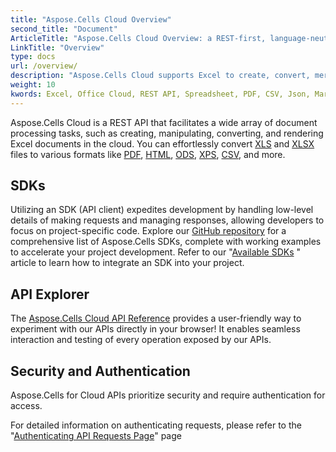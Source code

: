```yaml
---
title: "Aspose.Cells Cloud Overview"
second_title: "Document"
ArticleTitle: "Aspose.Cells Cloud Overview: a REST-first, language-neutral API service that turns Excel operations into simple HTTPS calls—no local Office install, no platform."
LinkTitle: "Overview"
type: docs
url: /overview/
description: "Aspose.Cells Cloud supports Excel to create, convert, merge, split, protected, inner object operation, and so on."
weight: 10
kwords: Excel, Office Cloud, REST API, Spreadsheet, PDF, CSV, Json, Markdown, Overview
---
```


Aspose.Cells Cloud is a REST API that facilitates a wide array of document processing tasks, such as creating, manipulating, converting, and rendering Excel documents in the cloud. You can effortlessly convert [XLS](https://docs.fileformat.com/spreadsheet/xls/) and [XLSX](https://docs.fileformat.com/spreadsheet/xlsx/) files to various formats like [PDF](https://docs.fileformat.com/view/pdf/), [HTML](https://docs.fileformat.com/web/html/), [ODS](https://docs.fileformat.com/spreadsheet/ods/), [XPS](https://docs.fileformat.com/page-description-language/xps/), [CSV](https://docs.fileformat.com/spreadsheet/csv/), and more.

## **SDKs**

Utilizing an SDK (API client) expedites development by handling low-level details of making requests and managing responses, allowing developers to focus on project-specific code. Explore our [GitHub repository](https://github.com/aspose-cells-cloud) for a comprehensive list of Aspose.Cells SDKs, complete with working examples to accelerate your project development. Refer to our "[Available SDKs](/cells/available-sdks/) " article to learn how to integrate an SDK into your project.

## **API Explorer**

The [Aspose.Cells Cloud API Reference](https://apireference.aspose.cloud/cells/) provides a user-friendly way to experiment with our APIs directly in your browser! It enables seamless interaction and testing of every operation exposed by our APIs.

## **Security and Authentication**

Aspose.Cells for Cloud APIs prioritize security and require authentication for access.

For detailed information on authenticating requests, please refer to the "[Authenticating API Requests Page](/total/getting-started/rest-api-overview/authenticating-api-requests/)" page
